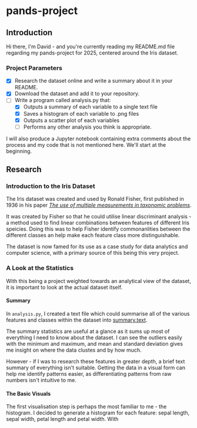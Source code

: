 # pands-project

## **Introduction**

Hi there, I'm David - and you're currently reading my README.md file regarding my pands-project for 2025, centered around the Iris dataset.

### **Project Parameters**

- [x] Research the dataset online and write a summary about it in your README.
- [x] Download the dataset and add it to your repository.
- [ ] Write a program called analysis.py that:
  - [x] Outputs a summary of each variable to a single text file
  - [x] Saves a histogram of each variable to .png files
  - [x] Outputs a scatter plot of each variables
  - [ ] Performs any other analysis you think is appropriate.

I will also produce a Jupyter notebook containing extra comments about the process and my code that is not mentioned here. We'll start at the beginning.

## **Research**

### **Introduction to the Iris Dataset**

The Iris dataset was created and used by Ronald Fisher, first published in 1936 in his paper [*The use of multiple measurements in taxonomic problems*](https://lgross.utk.edu/Math589Fall2020/RAFisher1936measurementsFlowerTaxa.pdf).

It was created by Fisher so that he could utilise linear discriminant analysis - a method used to find linear combinations between features of different Iris speicies. Doing this was to help Fisher identify commonanlities between the different classes an help make each feature class more distinguishable.

The dataset is now famed for its use as a case study for data analytics and computer science, with a primary source of this being this very project.

### **A Look at the Statistics**

With this being a project weighted towards an analytical view of the dataset, it is important to look at the actual dataset itself.

#### **Summary**

In `analysis.py`, I created a text file which could summarise all of the various features and classes within the dataset into [summary.text](./summary.txt).

The summary statistics are useful at a glance as it sums up most of everything I need to know about the dataset. I can see the outliers easily with the minimum and maximum, and mean and standard deviation gives me insight on where the data clustes and by how much.

However - if I was to research these features in greater depth, a brief text summary of everything isn't suitable. Getting the data in a visual form can help me identify patterns easier, as differentiating patterns from raw numbers isn't intuitive to me.

#### **The Basic Visuals**

The first visualisation step is perhaps the most familiar to me - the histogram. I decided to generate a histogram for each feature: sepal length, sepal width, petal length and petal width. With 